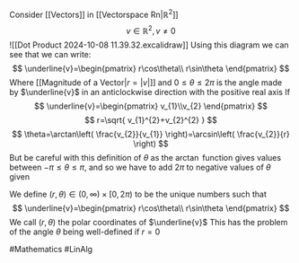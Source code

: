 Consider [[Vectors]] in [[Vectorspace Rn|$\mathbb{R}^2$]]   
$$
v\in \mathbb{R}^2,v\neq 0
$$
![[Dot Product 2024-10-08 11.39.32.excalidraw]]
Using this diagram we can see that we can write:
$$
\underline{v}=\begin{pmatrix}
r\cos\theta\\ r\sin\theta
\end{pmatrix}
$$
Where [[Magnitude of a Vector|$r=|v|$]] and $0\leq\theta \leq 2\pi$ is the angle made by $\underline{v}$ in an anticlockwise direction with the positive real axis
If
$$
\underline{v}=\begin{pmatrix}
v_{1}\\v_{2}
\end{pmatrix}
$$
$$
r=\sqrt{ v_{1}^{2}+v_{2}^{2} }
$$
$$
\theta=\arctan\left( \frac{v_{2}}{v_{1}} \right)=\arcsin\left( \frac{v_{2}}{r} \right)
$$
But be careful with this definition of $\theta$ as the $\arctan$ function gives values between $-\pi \leq\theta \leq \pi$, and so we have to add $2\pi$ to negative values of $\theta$ given

We define $(r,\theta)\in(0,\infty)\times[0,2\pi)$ to be the unique numbers such that
$$
\underline{v}=\begin{pmatrix}
r\cos\theta\\ r\sin\theta
\end{pmatrix}
$$
We call $(r,\theta)$ the polar coordinates of $\underline{v}$
This has the problem of the angle $\theta$ being well-defined if $r=0$

#Mathematics #LinAlg 